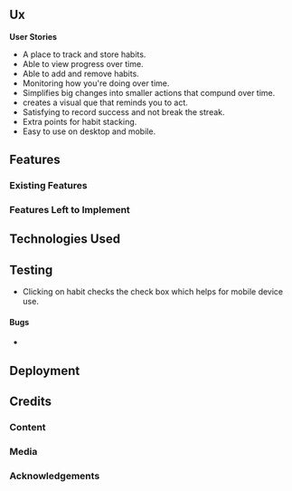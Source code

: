 ## Ux
**User Stories**
* A place to track and store habits.
* Able to view progress over time.
* Able to add and remove habits.
* Monitoring how you're doing over time.
* Simplifies big changes into smaller actions that compund over time. 
* creates a visual que that reminds you to act.
* Satisfying to record success and not break the streak.
* Extra points for habit stacking. 
* Easy to use on desktop and mobile.

## Features

### Existing Features

### Features Left to Implement

## Technologies Used

## Testing

* Clicking on habit checks the check box which helps for mobile device use. 

#### Bugs
* 

## Deployment

## Credits

### Content

### Media

### Acknowledgements

